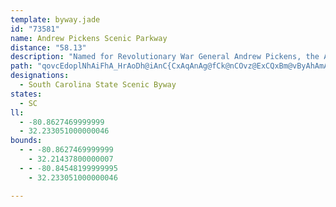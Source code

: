 ```yaml
---
template: byway.jade
id: "73581"
name: Andrew Pickens Scenic Parkway
distance: "58.13"
description: "Named for Revolutionary War General Andrew Pickens, the Andrew Pickens Scenic Byway lies near the site of Pickens' last battle against the Cherokee Indians, commonly known as the Ring Fight. Outnumbered more than seven to one, Pickens and his men managed to defeat the Indians. Pickens built his final home, the Red House, about a mile away from the site of the battle. In later years, the Indians  came to revere Pickens, calling him <em>Skyagusta</em>, or \"wizard owl.\""
path: "qovcEdoplNhAiFhA_HrAoDh@iAnC{CxAqAnAg@fCk@nCOvz@ExCQxBm@vByAhAmAlAqBdAsDNeBDsCAcKMkFDuDl@kD|A{ExB\\XLd@~DEx@cDQcAYi@]cFaD}Au@sCmB_B}AmCaD"
designations: 
  - South Carolina State Scenic Byway
states: 
  - SC
ll: 
  - -80.8627469999999
  - 32.233051000000046
bounds: 
  - - -80.8627469999999
    - 32.21437800000007
  - - -80.84548199999995
    - 32.233051000000046

---
```


